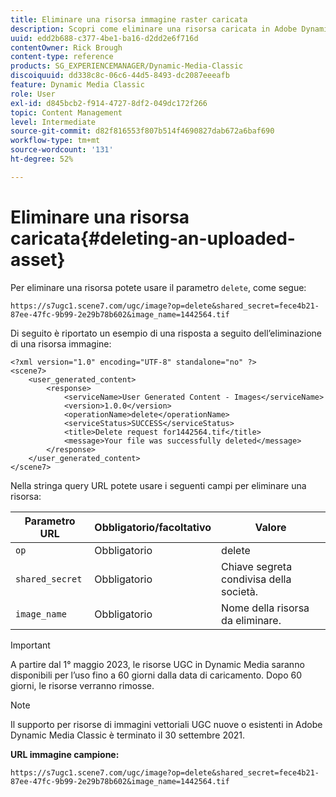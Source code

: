 ```yaml
---
title: Eliminare una risorsa immagine raster caricata
description: Scopri come eliminare una risorsa caricata in Adobe Dynamic Media Classic.
uuid: edd2b688-c377-4be1-ba16-d2dd2e6f716d
contentOwner: Rick Brough
content-type: reference
products: SG_EXPERIENCEMANAGER/Dynamic-Media-Classic
discoiquuid: dd338c8c-06c6-44d5-8493-dc2087eeeafb
feature: Dynamic Media Classic
role: User
exl-id: d845bcb2-f914-4727-8df2-049dc172f266
topic: Content Management
level: Intermediate
source-git-commit: d82f816553f807b514f4690827dab672a6baf690
workflow-type: tm+mt
source-wordcount: '131'
ht-degree: 52%

---
```


# Eliminare una risorsa caricata{#deleting-an-uploaded-asset}

Per eliminare una risorsa potete usare il parametro `delete`, come segue:

```as3
https://s7ugc1.scene7.com/ugc/image?op=delete&shared_secret=fece4b21-87ee-47fc-9b99-2e29b78b602&image_name=1442564.tif
```

Di seguito è riportato un esempio di una risposta a seguito dell’eliminazione di una risorsa immagine:

```as3
<?xml version="1.0" encoding="UTF-8" standalone="no" ?> 
<scene7> 
    <user_generated_content> 
        <response> 
            <serviceName>User Generated Content - Images</serviceName> 
            <version>1.0.0</version> 
            <operationName>delete</operationName> 
            <serviceStatus>SUCCESS</serviceStatus> 
            <title>Delete request for1442564.tif</title> 
            <message>Your file was successfully deleted</message> 
        </response> 
    </user_generated_content> 
</scene7>
```

Nella stringa query URL potete usare i seguenti campi per eliminare una risorsa:

| Parametro URL | Obbligatorio/facoltativo | Valore |
| --- | --- | --- |
| `op` | Obbligatorio | delete |
| `shared_secret` | Obbligatorio | Chiave segreta condivisa della società. |
| `image_name` | Obbligatorio | Nome della risorsa da eliminare. |

<!-- <li>For Vector:fxg_name</li> -->

>[!IMPORTANT]
>
>A partire dal 1° maggio 2023, le risorse UGC in Dynamic Media saranno disponibili per l’uso fino a 60 giorni dalla data di caricamento. Dopo 60 giorni, le risorse verranno rimosse.

>[!NOTE]
>
>Il supporto per risorse di immagini vettoriali UGC nuove o esistenti in Adobe Dynamic Media Classic è terminato il 30 settembre 2021.

**URL immagine campione:**

`https://s7ugc1.scene7.com/ugc/image?op=delete&shared_secret=fece4b21-87ee-47fc-9b99-2e29b78b602&image_name=1442564.tif`

<!-- **Sample vector URL:**

`https://s7ugc1.scene7.com/ugc/vector?op=delete&shared_secret=2160a8fa-cec6-45ba-8d59- ca595f6d2b47& &fxg_name=8875744.fxg` -->
